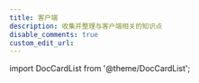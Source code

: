 ```yaml
---
title: 客户端
description: 收集并整理与客户端相关的知识点
disable_comments: true
custom_edit_url:
---
```


import DocCardList from '@theme/DocCardList';

<DocCardList />
